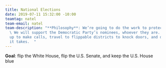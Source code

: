 ```yaml
---
title: National Elections
date: 2019-07-11 15:32:00 -10:00
teamtag: natel
team-email: natel
team-description: "**Philosophy**: We’re going to do the work to protect democracy.
  \ We will support the Democratic Party’s nominees, whoever they are.  We will show
  up to make calls, travel to flippable districts to knock doors, and do whatever
  it takes.  "
---
```


**Goal**: flip the White House, flip the U.S. Senate, and keep the U.S. House blue



